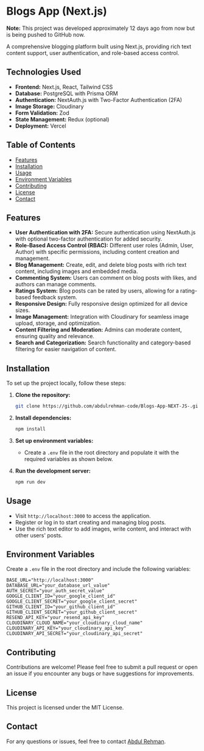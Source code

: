 # Blogs App (Next.js)

**Note:** This project was developed approximately 12 days ago from now but is being pushed to GitHub now.

A comprehensive blogging platform built using Next.js, providing rich text content support, user authentication, and role-based access control.

## Technologies Used

- **Frontend:** Next.js, React, Tailwind CSS
- **Database:** PostgreSQL with Prisma ORM
- **Authentication:** NextAuth.js with Two-Factor Authentication (2FA)
- **Image Storage:** Cloudinary
- **Form Validation:** Zod
- **State Management:** Redux (optional)
- **Deployment:** Vercel

## Table of Contents

- [Features](#features)
- [Installation](#installation)
- [Usage](#usage)
- [Environment Variables](#environment-variables)
- [Contributing](#contributing)
- [License](#license)
- [Contact](#contact)

## Features

- **User Authentication with 2FA:** Secure authentication using NextAuth.js with optional two-factor authentication for added security.
- **Role-Based Access Control (RBAC):** Different user roles (Admin, User, Author) with specific permissions, including content creation and management.
- **Blog Management:** Create, edit, and delete blog posts with rich text content, including images and embedded media.
- **Commenting System:** Users can comment on blog posts with likes, and authors can manage comments.
- **Ratings System:** Blog posts can be rated by users, allowing for a rating-based feedback system.
- **Responsive Design:** Fully responsive design optimized for all device sizes.
- **Image Management:** Integration with Cloudinary for seamless image upload, storage, and optimization.
- **Content Filtering and Moderation:** Admins can moderate content, ensuring quality and relevance.
- **Search and Categorization:** Search functionality and category-based filtering for easier navigation of content.

## Installation

To set up the project locally, follow these steps:

1. **Clone the repository:**

   ```bash
   git clone https://github.com/abdulrehman-code/Blogs-App-NEXT-JS-.git
   ```

2. **Install dependencies:**

   ```bash
   npm install
   ```

3. **Set up environment variables:**

   - Create a `.env` file in the root directory and populate it with the required variables as shown below.

4. **Run the development server:**

   ```bash
   npm run dev
   ```

## Usage

- Visit `http://localhost:3000` to access the application.
- Register or log in to start creating and managing blog posts.
- Use the rich text editor to add images, write content, and interact with other users' posts.

## Environment Variables

Create a `.env` file in the root directory and include the following variables:

```plaintext
BASE_URL="http://localhost:3000"
DATABASE_URL="your_database_url_value"
AUTH_SECRET="your_auth_secret_value"
GOOGLE_CLIENT_ID="your_google_client_id"
GOOGLE_CLIENT_SECRET="your_google_client_secret"
GITHUB_CLIENT_ID="your_github_client_id"
GITHUB_CLIENT_SECRET="your_github_client_secret"
RESEND_API_KEY="your_resend_api_key"
CLOUDINARY_CLOUD_NAME="your_cloudinary_cloud_name"
CLOUDINARY_API_KEY="your_cloudinary_api_key"
CLOUDINARY_API_SECRET="your_cloudinary_api_secret"
```

## Contributing

Contributions are welcome! Please feel free to submit a pull request or open an issue if you encounter any bugs or have suggestions for improvements.

## License

This project is licensed under the MIT License.

## Contact

For any questions or issues, feel free to contact [Abdul Rehman](mailto:abdulrehman.code1@gmail.com).
